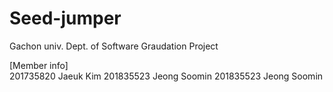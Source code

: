 # Seed-jumper
Gachon univ. Dept. of Software Graudation Project

[Member info] \
201735820 Jaeuk Kim
201835523 Jeong Soomin
201835523 Jeong Soomin
